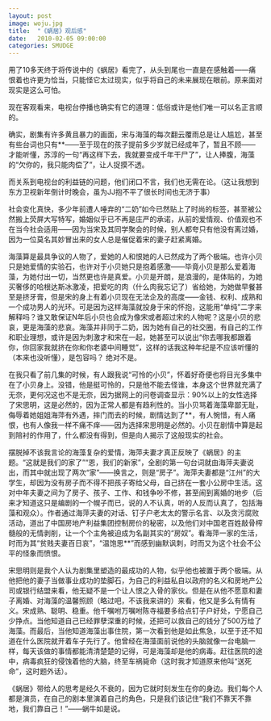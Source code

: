 ```yaml
---
layout: post
image: woju.jpg
title:  "《蜗居》观后感"
date:   2010-02-05 09:00:00
categories: SMUDGE
---
```



用了10多天终于将传说中的《蜗居》看完了，从头到尾也一直是在感触着——痛恨着也许更为恰当，只能怪它太过现实，似乎将自己的未来展现在眼前。原来面对现实是这么可怕。



现在客观看来，电视台停播也确实有它的道理：低俗或许是他们唯一可以名正言顺的。

确实，剧集有许多黄且暴力的画面，宋与海藻的每次翻云覆雨总是让人尴尬，甚至有些台词也只有**——至于现在的孩子提前多少岁就已经成年了，暂且不顾——才能听懂，苏淳的一句“再这样下去，我就要变成千年干尸了”，让人捧腹，海藻的“欠你的，我只能肉偿了”，让人捉摸不透。



而关系到电视台的利益链的问题，他们闭口不言，我们也无需在论。（这让我想到东方卫视新年倒计时晚会，虽为JJ抱不平了很长时间也无济于事）



社会变化真快，多少年前遭人唾弃的“二奶”如今已然贴上了时尚的标签，甚至被公然搬上荧屏大写特写，婚姻似乎已不再是庄严的承诺，从前的爱情观、价值观也不在当今社会适用——因为当宋及其同学聚会的时候，别人都夸只有他没有离过婚，因为一位莫名其妙冒出来的女人总是催促着宋的妻子赶紧离婚。



海藻算是最具争议的人物了，爱她的人和恨她的人已然成为了两个极端。也许小贝只是她爱情的实验石，也许对于小贝她只是抱着感激——毕竟小贝是那么爱着海藻，为她付出一切，当然更也许是真爱。小贝是开朗，是浪漫的，是体贴的，为她买奢侈的哈根达斯冰激凌，把爱吃的肉（什么肉我忘记了）省给她，为她做早餐甚至是挤牙膏，但是宋的身上有着小贝现在无法企及的高度——金钱、权利、成熟和一个成功男人的光环。可是因为这样海藻就投身于宋的怀抱，这能用“单纯”二字来解释吗？谁又敢保证N年后小贝也会成为像宋或者超过宋的人物呢？这是小贝的悲哀，更是海藻的悲哀。海藻并非同于二奶，因为她有自己的社交圈，有自己的工作和职业理想，或许是因为刺激才和宋在一起，她甚至可以说出“你去哪我都跟着你，你回家我就挤在你和你老婆中间睡觉”，这样的话我这种年纪是不应该听懂的（本来也没听懂），是包容吗？ 绝对不是。



在我只看了前几集的时候，有人跟我说“可怜的小贝”，怀着好奇便也将目光多集中在了小贝身上。没错，他是挺可怜的，只是他不能去怪谁，本身这个世界就充满了无奈，更何况这也不是无奈，因为据网上的问卷调查显示：90%以上的女性选择了宋思明，这是必然的，因为正常人都是有趋利性的。当小贝骂着海藻卑鄙无耻，侮辱着她姐姐海萍有外遇，摔门而去的时候，剧情达到了**，有人惋惜，有人痛恨，也有人像我一样不痛不痒——因为选择宋思明是必然的。小贝在剧情中算是起到陪衬的作用了，什么都没有得到，但是向人揭示了这般现实的社会。



摆脱掉不该我言论的海藻复杂的爱情，海萍夫妻才真正反映了《蜗居》的主题。“这就是我们的家了”“恩，我们的新家”，全剧的第一句台词就由海萍夫妻说出，而其中就出现了两次“家”——换言之，则是“房子”。海萍夫妻都是“江州”的大学生，却因为没有房子而不得不把孩子寄给父母，自己挤在一套小公房中生活。这对中年夫妻之间为了房子、孩子、工作、和钱争吵不修，甚至闹到离婚的地步（后来才知道这只是编剧的一个幌子而已，说的人不认真，听的人反而认真了，包括海藻和观众）。作者通过海萍夫妻的对话、钉子户老太太的警示名言、以及贪污腐败活动，道出了中国房地产利益集团控制房价的秘密，以及他们对中国老百姓敲骨榨髓般的无情剥削，让一个个主角被迫成为名副其实的“房奴”。看海萍一家的生活，时而为其“贫贱夫妻百日哀”，“温饱思**”而感到幽默讽刺，时而又为这个社会不公平的怪象而愤恨。



宋思明则是我个人认为剧集里塑造的最成功的人物，似乎他也被置于两个极端。从他把他的妻子当做事业成功的垫脚石，为自己的利益私自以政府的名义和房地产公司或银行结盟来看，他无疑不是一个让人恨之入骨的家伙。但是在从他不愿意和妻子离婚、对海藻的温馨照顾（略过吧，不该我来讲的）来看，他又是多么有情有义。宋成熟、聪明、稳重。他千嘱咐万嘱咐陈寺福要多给点钉子户好处，宁愿自己少挣点。当他知道自己已经罪孽深重的时候，还把可以救自己的钱分了500万给了海藻。而最后，当他知道海藻出事住院，第一次看到他是如此焦急，以至于还不知道在什么医院就开着车子先行了。他曾经在海藻面前说他的头脑就像一台电脑一样，每天该做的事情都能清清楚楚的记得，可是海藻却是他的病毒。赶往医院的途中，病毒疯狂的侵蚀着他的大脑，终至车祸毙命（这时我才知道原来他叫“送死命”，这时题外话）。



《蜗居》带给人的思考是经久不衰的，因为它就时刻发生在你的身边。我们每个人都是演员，在自己的剧本里演着自己的角色，只是我们该记住“我们不靠天不靠地，我们靠自己！”——蜗牛如是说。